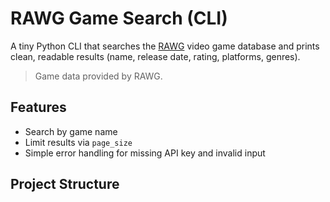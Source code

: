 # RAWG Game Search (CLI)

A tiny Python CLI that searches the [RAWG](https://rawg.io/) video game database and prints
clean, readable results (name, release date, rating, platforms, genres).

> Game data provided by RAWG.

## Features
- Search by game name
- Limit results via `page_size`
- Simple error handling for missing API key and invalid input

## Project Structure
